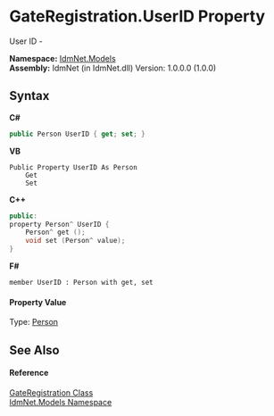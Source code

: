 # GateRegistration.UserID Property 
 

User ID -

**Namespace:**&nbsp;<a href="N_IdmNet_Models">IdmNet.Models</a><br />**Assembly:**&nbsp;IdmNet (in IdmNet.dll) Version: 1.0.0.0 (1.0.0)

## Syntax

**C#**<br />
``` C#
public Person UserID { get; set; }
```

**VB**<br />
``` VB
Public Property UserID As Person
	Get
	Set
```

**C++**<br />
``` C++
public:
property Person^ UserID {
	Person^ get ();
	void set (Person^ value);
}
```

**F#**<br />
``` F#
member UserID : Person with get, set

```


#### Property Value
Type: <a href="T_IdmNet_Models_Person">Person</a>

## See Also


#### Reference
<a href="T_IdmNet_Models_GateRegistration">GateRegistration Class</a><br /><a href="N_IdmNet_Models">IdmNet.Models Namespace</a><br />